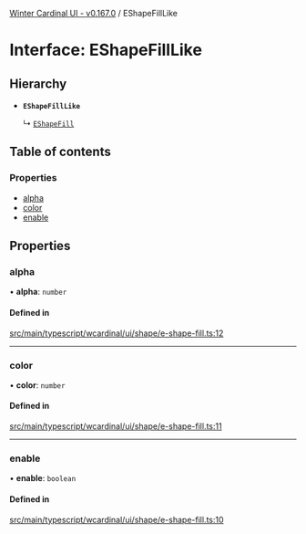 [Winter Cardinal UI - v0.167.0](../index.md) / EShapeFillLike

# Interface: EShapeFillLike

## Hierarchy

- **`EShapeFillLike`**

  ↳ [`EShapeFill`](EShapeFill.md)

## Table of contents

### Properties

- [alpha](EShapeFillLike.md#alpha)
- [color](EShapeFillLike.md#color)
- [enable](EShapeFillLike.md#enable)

## Properties

### alpha

• **alpha**: `number`

#### Defined in

[src/main/typescript/wcardinal/ui/shape/e-shape-fill.ts:12](https://github.com/winter-cardinal/winter-cardinal-ui/blob/v0.167.0/src/main/typescript/wcardinal/ui/shape/e-shape-fill.ts#L12)

___

### color

• **color**: `number`

#### Defined in

[src/main/typescript/wcardinal/ui/shape/e-shape-fill.ts:11](https://github.com/winter-cardinal/winter-cardinal-ui/blob/v0.167.0/src/main/typescript/wcardinal/ui/shape/e-shape-fill.ts#L11)

___

### enable

• **enable**: `boolean`

#### Defined in

[src/main/typescript/wcardinal/ui/shape/e-shape-fill.ts:10](https://github.com/winter-cardinal/winter-cardinal-ui/blob/v0.167.0/src/main/typescript/wcardinal/ui/shape/e-shape-fill.ts#L10)

